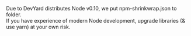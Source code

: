 Due to DevYard distributes Node v0.10, we put npm-shrinkwrap.json to folder.  
If you have experience of modern Node development, upgrade libraries (& use yarn) at your own risk.